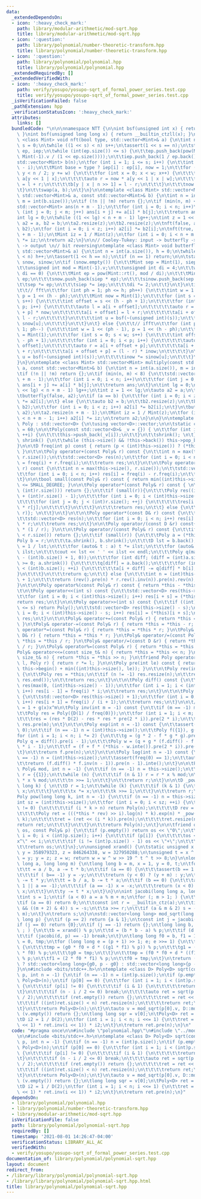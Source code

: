 ```yaml
---
data:
  _extendedDependsOn:
  - icon: ':heavy_check_mark:'
    path: library/modular-arithmetic/mod-sqrt.hpp
    title: library/modular-arithmetic/mod-sqrt.hpp
  - icon: ':question:'
    path: library/polynomial/number-theoretic-transform.hpp
    title: library/polynomial/number-theoretic-transform.hpp
  - icon: ':question:'
    path: library/polynomial/polynomial.hpp
    title: library/polynomial/polynomial.hpp
  _extendedRequiredBy: []
  _extendedVerifiedWith:
  - icon: ':heavy_check_mark:'
    path: verify/yosupo/yosupo-sqrt_of_formal_power_series.test.cpp
    title: verify/yosupo/yosupo-sqrt_of_formal_power_series.test.cpp
  _isVerificationFailed: false
  _pathExtension: hpp
  _verificationStatusIcon: ':heavy_check_mark:'
  attributes:
    links: []
  bundledCode: "\n\n\nnamespace NTT {\n\nint bsf(unsigned int x) { return __builtin_ctz(x);\
    \ }\nint bsf(unsigned long long x) { return __builtin_ctzll(x); }\n\ntemplate\
    \ <class Mint> void nft(bool type, std::vector<Mint>& a) {\n\tint n = int(a.size()),\
    \ s = 0;\n\twhile ((1 << s) < n) s++;\n\tassert(1 << s == n);\n\tstatic std::vector<Mint>\
    \ ep, iep;\n\twhile (int(ep.size()) <= s) {\n\t\tep.push_back(pow(Mint::rt(),\
    \ Mint(-1).v / (1 << ep.size())));\n\t\tiep.push_back(1 / ep.back());\n\t}\n\t\
    std::vector<Mint> b(n);\n\tfor (int i = 1; i <= s; i++) {\n\t\tint w = 1 << (s\
    \ - i);\n\t\tMint base = type ? iep[i] : ep[i], now = 1;\n\t\tfor (int y = 0;\
    \ y < n / 2; y += w) {\n\t\t\tfor (int x = 0; x < w; x++) {\n\t\t\t\tauto l =\
    \ a[y << 1 | x];\n\t\t\t\tauto r = now * a[y << 1 | x | w];\n\t\t\t\tb[y | x]\
    \ = l + r;\n\t\t\t\tb[y | x | n >> 1] = l - r;\n\t\t\t}\n\t\t\tnow *= base;\n\t\
    \t}\n\t\tswap(a, b);\n\t}\n}\n\ntemplate <class Mint> std::vector<Mint> multiply_nft(const\
    \ std::vector<Mint>& a, const std::vector<Mint>& b) {\n\tint n = int(a.size()),\
    \ m = int(b.size());\n\tif (!n || !m) return {};\n\tif (min(n, m) <= 8) {\n\t\t\
    std::vector<Mint> ans(n + m - 1);\n\t\tfor (int i = 0; i < n; i++)\n\t\t\tfor\
    \ (int j = 0; j < m; j++) ans[i + j] += a[i] * b[j];\n\t\treturn ans;\n\t}\n\t\
    int lg = 0;\n\twhile ((1 << lg) < n + m - 1) lg++;\n\tint z = 1 << lg;\n\tauto\
    \ a2 = a, b2 = b;\n\ta2.resize(z);\n\tb2.resize(z);\n\tnft(false, a2);\n\tnft(false,\
    \ b2);\n\tfor (int i = 0; i < z; i++) a2[i] *= b2[i];\n\tnft(true, a2);\n\ta2.resize(n\
    \ + m - 1);\n\tMint iz = 1 / Mint(z);\n\tfor (int i = 0; i < n + m - 1; i++) a2[i]\
    \ *= iz;\n\treturn a2;\n}\n\n// Cooley-Tukey: input -> butterfly -> bit reversing\
    \ -> output \n// bit reversing\ntemplate <class Mint> void butterfly(bool type,\
    \ std::vector<Mint>& a) {\n\tint n = int(a.size()), h = 0;\n\twhile ((1 << h)\
    \ < n) h++;\n\tassert(1 << h == n);\n\tif (n == 1) return;\n\n\tstatic std::vector<Mint>\
    \ snow, sinow;\n\tif (snow.empty()) {\n\t\tMint sep = Mint(1), siep = Mint(1);\n\
    \t\tunsigned int mod = Mint(-1).v;\n\t\tunsigned int di = 4;\n\t\twhile (mod %\
    \ di == 0) {\n\t\t\tMint ep = pow(Mint::rt(), mod / di);\n\t\t\tMint iep = 1 /\
    \ ep;\n\t\t\tsnow.push_back(siep * ep);\n\t\t\tsinow.push_back(sep * iep);\n\t\
    \t\tsep *= ep;\n\t\t\tsiep *= iep;\n\t\t\tdi *= 2;\n\t\t}\n\t}\n\tif (!type) {\n\
    \t\t// fft\n\t\tfor (int ph = 1; ph <= h; ph++) {\n\t\t\tint w = 1 << (ph - 1),\
    \ p = 1 << (h - ph);\n\t\t\tMint now = Mint(1);\n\t\t\tfor (int s = 0; s < w;\
    \ s++) {\n\t\t\t\tint offset = s << (h - ph + 1);\n\t\t\t\tfor (int i = 0; i <\
    \ p; i++) {\n\t\t\t\t\tauto l = a[i + offset];\n\t\t\t\t\tauto r = a[i + offset\
    \ + p] * now;\n\t\t\t\t\ta[i + offset] = l + r;\n\t\t\t\t\ta[i + offset + p] =\
    \ l - r;\n\t\t\t\t}\n\t\t\t\tint u = bsf(~(unsigned int)(s));\n\t\t\t\tnow *=\
    \ snow[u];\n\t\t\t}\n\t\t}\n\t} else {\n\t\t// ifft\n\t\tfor (int ph = h; ph >=\
    \ 1; ph--) {\n\t\t\tint w = 1 << (ph - 1), p = 1 << (h - ph);\n\t\t\tMint inow\
    \ = Mint(1);\n\t\t\tfor (int s = 0; s < w; s++) {\n\t\t\t\tint offset = s << (h\
    \ - ph + 1);\n\t\t\t\tfor (int i = 0; i < p; i++) {\n\t\t\t\t\tauto l = a[i +\
    \ offset];\n\t\t\t\t\tauto r = a[i + offset + p];\n\t\t\t\t\ta[i + offset] = l\
    \ + r;\n\t\t\t\t\ta[i + offset + p] = (l - r) * inow;\n\t\t\t\t}\n\t\t\t\tint\
    \ u = bsf(~(unsigned int)(s));\n\t\t\t\tinow *= sinow[u];\n\t\t\t}\n\t\t}\n\t\
    }\n}\n\ntemplate <class Mint> std::vector<Mint> multiply(const std::vector<Mint>&\
    \ a, const std::vector<Mint>& b) {\n\tint n = int(a.size()), m = int(b.size());\n\
    \tif (!n || !m) return {};\n\tif (min(n, m) < 8) {\n\t\tstd::vector<Mint> ans(n\
    \ + m - 1);\n\t\tfor (int i = 0; i < n; i++)\n\t\t\tfor (int j = 0; j < m; j++)\
    \ ans[i + j] += a[i] * b[j];\n\t\treturn ans;\n\t}\n\tint lg = 0;\n\twhile ((1\
    \ << lg) < n + m - 1) lg++;\n\tint z = 1 << lg;\n\tauto a2 = a;\n\ta2.resize(z);\n\
    \tbutterfly(false, a2);\n\tif (a == b) {\n\t\tfor (int i = 0; i < z; i++) a2[i]\
    \ *= a2[i];\n\t} else {\n\t\tauto b2 = b;\n\t\tb2.resize(z);\n\t\tbutterfly(false,\
    \ b2);\n\t\tfor (int i = 0; i < z; i++) a2[i] *= b2[i];\n\t}\n\tbutterfly(true,\
    \ a2);\n\ta2.resize(n + m - 1);\n\tMint iz = 1 / Mint(z);\n\tfor (int i = 0; i\
    \ < n + m - 1; i++) a2[i] *= iz;\n\treturn a2;\n}\n\n}\n\ntemplate <class D> struct\
    \ Poly : std::vector<D> {\n\tusing vector<D>::vector;\n\n\tstatic const int SMALL_DEGREE\
    \ = 60;\n\n\tPoly(const std::vector<D>& _v = {}) { \n\t\tfor (int i = 0; i < (int)_v.size();\
    \ ++i) {\n\t\t\tthis->push_back(_v[i]);\n\t\t}\n\t\tshrink(); \n\t}\n\n\tvoid\
    \ shrink() {\n\t\twhile (this->size() && !this->back()) this->pop_back();\n\t\
    }\n\n\tD freq(int p) const { return (p < (int)this->size()) ? (*this)[p] : D(0);\
    \ }\n\t\n\tPoly operator+(const Poly& r) const {\n\t\tint n = max(this->size(),\
    \ r.size());\n\t\tstd::vector<D> res(n);\n\t\tfor (int i = 0; i < n; i++) res[i]\
    \ = freq(i) + r.freq(i);\n\t\treturn res;\n\t}\n\t\n\tPoly operator-(const Poly&\
    \ r) const {\n\t\tint n = max(this->size(), r.size());\n\t\tstd::vector<D> res(n);\n\
    \t\tfor (int i = 0; i < n; i++) res[i] = freq(i) - r.freq(i);\n\t\treturn res;\n\
    \t}\n\n\tbool small(const Poly& r) const { return min((int)this->size(), (int)r.size())\
    \ <= SMALL_DEGREE; }\n\n\tPoly operator*(const Poly& r) const { \n\t\tif (!min((int)this->size(),\
    \ (int)r.size())) return {};\n\t\tif (small(r)){\n\t\t\tPoly res((int)this->size()\
    \ + (int)r.size() - 1);\n\t\t\tfor (int i = 0; i < (int)this->size(); ++i) {\n\
    \t\t\t\tfor (int j = 0; j < (int)r.size(); ++j) {\n\t\t\t\t\tres[i + j] += (*this)[i]\
    \ * r[j];\n\t\t\t\t}\n\t\t\t}\n\t\t\treturn res;\n\t\t} else {\n\t\t\treturn {NTT::multiply((*this),\
    \ r)}; \n\t\t}\n\t}\n\t\n\tPoly operator*(const D& r) const {\n\t\tint n = this->size();\n\
    \t\tstd::vector<D> res(n);\n\t\tfor (int i = 0; i < n; i++) res[i] = (*this)[i]\
    \ * r;\n\t\treturn res;\n\t}\n\n\tPoly operator/(const D &r) const{ return *this\
    \ * (1 / r); }\n\t\n\tPoly operator/(const Poly& r) const {\n\t\tif (this->size()\
    \ < r.size()) return {};\n\t\tif (small(r)) {\n\t\t\tPoly a = (*this);\n\t\t\t\
    Poly b = r;\n\t\t\ta.shrink(), b.shrink();\n\t\t\tD lst = b.back();\n\t\t\tD ilst\
    \ = 1 / lst;\n\t\t\tfor (auto& t : a) t *= ilst;\n\t\t\tfor (auto& t : b) t *=\
    \ ilst;\n\t\t\tcout << lst << ' ' << ilst << endl;\n\t\t\tPoly q(max((int)a.size()\
    \ - (int)b.size() + 1, 0));\n\t\t\tfor (int diff; (diff = (int)a.size() - (int)b.size())\
    \ >= 0; a.shrink()) {\n\t\t\t\tq[diff] = a.back();\n\t\t\t\tfor (int i = 0; i\
    \ < (int)b.size(); ++i) {\n\t\t\t\t\ta[i + diff] -= q[diff] * b[i];\n\t\t\t\t\
    }\n\t\t\t}\n\t\t\treturn q;\n\t\t} else {\n\t\t\tint n = (int)this->size() - r.size()\
    \ + 1;\n\t\t\treturn (rev().pre(n) * r.rev().inv(n)).pre(n).rev(n);\n\t\t}\n\t\
    }\n\t\n\tPoly operator%(const Poly& r) const { return *this - *this / r * r; }\n\
    \t\n\tPoly operator<<(int s) const {\n\t\tstd::vector<D> res(this->size() + s);\n\
    \t\tfor (int i = 0; i < (int)this->size(); i++) res[i + s] = (*this)[i];\n\t\t\
    return res;\n\t}\n\n\tPoly operator>>(int s) const {\n\t\tif ((int)this->size()\
    \ <= s) return Poly();\n\t\tstd::vector<D> res(this->size() - s);\n\t\tfor (int\
    \ i = 0; i < (int)this->size() - s; i++) res[i] = (*this)[i + s];\n\t\treturn\
    \ res;\n\t}\n\t\n\tPoly& operator+=(const Poly& r) { return *this = *this + r;\
    \ }\n\tPoly& operator-=(const Poly& r) { return *this = *this - r; }\n\tPoly&\
    \ operator*=(const Poly& r) { return *this = *this * r; }\n\tPoly& operator*=(const\
    \ D& r) { return *this = *this * r; }\n\tPoly& operator/=(const Poly& r) { return\
    \ *this = *this / r; }\n\tPoly& operator/=(const D &r) { return *this = *this\
    \ / r; }\n\tPoly& operator%=(const Poly& r) { return *this = *this % r; }\n\t\
    Poly& operator<<=(const size_t& n) { return *this = *this << n; }\n\tPoly& operator>>=(const\
    \ size_t& n) { return *this = *this >> n; }\n\tfriend Poly operator*(D const&\
    \ l, Poly r) { return r *= l; }\n\n\tPoly pre(int le) const { return Poly(this->begin(),\
    \ this->begin() + min((int)this->size(), le)); }\n\t\n\tPoly rev(int n = -1) const\
    \ {\n\t\tPoly res = *this;\n\t\tif (n != -1) res.resize(n);\n\t\treverse(res.begin(),\
    \ res.end());\n\t\treturn res;\n\t}\n\t\n\tPoly diff() const {\n\t\tstd::vector<D>\
    \ res(max(0, (int)this->size() - 1));\n\t\tfor (int i = 1; i < (int)this->size();\
    \ i++) res[i - 1] = freq(i) * i;\n\t\treturn res;\n\t}\n\t\n\tPoly inte() const\
    \ {\n\t\tstd::vector<D> res(this->size() + 1);\n\t\tfor (int i = 0; i < (int)this->size();\
    \ i++) res[i + 1] = freq(i) / (i + 1);\n\t\treturn res;\n\t}\n\n\t// f * f.inv()\
    \ = 1 + g(x)x^m\n\tPoly inv(int m = -1) const {\n\t\tif (m == -1) m = (int)this->size();\n\
    \t\tPoly res = Poly({D(1) / freq(0)});\n\t\tfor (int i = 1; i < m; i *= 2) {\n\
    \t\t\tres = (res * D(2) - res * res * pre(2 * i)).pre(2 * i);\n\t\t}\n\t\treturn\
    \ res.pre(m);\n\t}\n\t\n\tPoly exp(int n = -1) const {\n\t\tassert(freq(0) ==\
    \ 0);\n\t\tif (n == -1) n = (int)this->size();\n\t\tPoly f({1}), g({1});\n\t\t\
    for (int i = 1; i < n; i *= 2) {\n\t\t\tg = (g * 2 - f * g * g).pre(i);\n\t\t\t\
    Poly q = diff().pre(i - 1);\n\t\t\tPoly w = (q + g * (f.diff() - f * q)).pre(2\
    \ * i - 1);\n\t\t\tf = (f + f * (*this - w.inte()).pre(2 * i)).pre(2 * i);\n\t\
    \t}\n\t\treturn f.pre(n);\n\t}\n\t\n\tPoly log(int n = -1) const {\n\t\tif (n\
    \ == -1) n = (int)this->size();\n\t\tassert(freq(0) == 1);\n\t\tauto f = pre(n);\n\
    \t\treturn (f.diff() * f.inv(n - 1)).pre(n - 1).inte();\n\t}\n\n\tPoly pow_mod(const\
    \ Poly& mod, int n = -1) {\n\t\tif (n == -1) n = this->size();\n\t\tPoly x = *this,\
    \ r = {{1}};\n\t\twhile (n) {\n\t\t\tif (n & 1) r = r * x % mod;\n\t\t\tx = x\
    \ * x % mod;\n\t\t\tn >>= 1;\n\t\t}\n\t\treturn r;\n\t}\n\n\tD _pow(D x, long\
    \ long k) { \n\t\tD r = 1;\n\t\twhile (k) {\n\t\t\tif (k & 1) {\n\t\t\t\tr *=\
    \ x;\n\t\t\t}\n\t\t\tx *= x;\n\t\t\tk >>= 1;\n\t\t}\n\t\treturn r;\n\t}\n\n\t\
    Poly pow(long long k, int n = -1) {\n\t\tif (n == -1) n = this->size();\n\t\t\
    int sz = (int)this->size();\n\t\tfor (int i = 0; i < sz; ++i) {\n\t\t\tif (freq(i)\
    \ != 0) {\n\t\t\t\tif (i * k > n) return Poly(n);\n\t\t\t\tD rev = 1 / (*this)[i];\n\
    \t\t\t\tPoly ret = (((*this * rev) >> i).log(n) * k).exp(n) * _pow((*this)[i],\
    \ k);\n\t\t\t\tret = (ret << (i * k)).pre(n);\n\t\t\t\tret.resize(n);\n\t\t\t\t\
    return ret;\n\t\t\t}\n\t\t}\n\t\treturn Poly(n);\n\t}\n\n\tfriend ostream& operator<<(ostream&\
    \ os, const Poly& p) {\n\t\tif (p.empty()) return os << \"0\";\n\t\tfor (auto\
    \ i = 0; i < (int)p.size(); i++) {\n\t\t\tif (p[i]) {\n\t\t\t\tos << p[i] << \"\
    x^\" << i;\n\t\t\t\tif (i != (int)p.size() - 1) os << \"+\";\n\t\t\t}\n\t\t}\n\
    \t\treturn os;\n\t}\n};\n\nunsigned xrand() {\n\tstatic unsigned x = 314159265,\
    \ y = 358979323, z = 846264338, w = 327950288;\n\tunsigned t = x ^ x << 11; x\
    \ = y; y = z; z = w; return w = w ^ w >> 19 ^ t ^ t >> 8;\n}\n\nlong long mod_inverse(long\
    \ long a, long long m) {\n\tlong long b = m, x = 1, y = 0, t;\n\tfor (; ; ) {\n\
    \t\tt = a / b, a -= t * b;\n\t\tif (a == 0) {\n\t\t\tassert(b == 1 || b == -1);\n\
    \t\t\tif ( b== -1) y = -y;\n\t\t\treturn (y < 0) ? (y + m) : y;\n\t\t}\n\t\tx\
    \ -= t * y;\n\t\tt = b / a, b -= t * a;\n\t\tif (b == 0) {\n\t\t\tassert (a ==\
    \ 1 || a == -1);\n\t\t\tif (a == -1) x = -x;\n\t\t\treturn (x < 0) ? (x + m) :\
    \ x;\n\t\t}\n\t\ty -= t * x;\n\t}\n}\n\nint jacobi(long long a, long long m) {\n\
    \tint s = 1;\n\tif (a < 0) a = a % m + m;\n\tfor (; m > 1; ) {\n\t\ta %= m;\n\t\
    \tif (a == 0) return 0;\n\t\tconst int r = __builtin_ctz(a);\n\t\tif ((r & 1)\
    \ && ((m + 2) & 4)) s = -s;\n\t\ta >>= r;\n\t\tif (a & m & 2) s = -s;\n\t\tstd::swap(a,\
    \ m);\n\t}\n\treturn s;\n}\n\nstd::vector<long long> mod_sqrt(long long a, long\
    \ long p) {\n\tif (p == 2) return {a & 1};\n\tconst int j = jacobi(a, p);\n\t\
    if (j == 0) return {0};\n\tif (j == -1) return {};\n\tlong long b, d;\n\tfor (;\
    \ ; ) {\n\t\tb = xrand() % p;\n\t\td = (b * b - a) % p;\n\t\tif (d < 0) d += p;\n\
    \t\tif (jacobi(d, p) == -1) break;\n\t}\n\tlong long f0 = b, f1 = 1, g0 = 1, g1\
    \ = 0, tmp;\n\tfor (long long e = (p + 1) >> 1; e; e >>= 1) {\n\t\tif (e & 1)\
    \ {\n\t\t\ttmp = (g0 * f0 + d * ((g1 * f1) % p)) % p;\n\t\t\tg1 = (g0 * f1 + g1\
    \ * f0) % p;\n\t\t\tg0 = tmp;\n\t\t}\n\t\ttmp = (f0 * f0 + d * ((f1 * f1) % p))\
    \ % p;\n\t\tf1 = (2 * f0 * f1) % p;\n\t\tf0 = tmp;\n\t}\n\treturn (g0 < p - g0)\
    \ ? std::vector<long long>{g0, p - g0} : std::vector<long long>{p - g0, g0};\n\
    }\n\n#include <bits/stdc++.h>\n\ntemplate <class D> Poly<D> sqrt(const Poly<D>&\
    \ p, int n = -1) {\n\tif (n == -1) n = (int)p.size();\n\tif (p.empty()) return\
    \ Poly<D>(n);\n\tif (p[0] == 0) {\n\t\tfor (int i = 1; i < (int)p.size(); ++i)\
    \ {\n\t\t\tif (p[i] != 0) {\n\t\t\t\tif (i & 1) {\n\t\t\t\t\treturn {};\n\t\t\t\
    \t}\n\t\t\t\tif (n - i / 2 <= 0) break;\n\t\t\t\tauto ret = sqrt(p >> i, n - i\
    \ / 2);\n\t\t\t\tif (ret.empty()) return {};\n\t\t\t\tret = ret << (i / 2);\n\t\
    \t\t\tif ((int)ret.size() < n) ret.resize(n);\n\t\t\t\treturn ret;\n\t\t\t}\n\t\
    \t}\n\t\treturn Poly<D>(n);\n\t}\n\tauto v = mod_sqrt(p[0].v, D::md());\n\tif\
    \ (v.empty()) return {};\n\tlong long sqr = v[0];\n\tPoly<D> ret = {D(sqr)};\n\
    \tD i2 = 1 / D(2);\n\tfor (int i = 1; i < n; i <<= 1) {\n\t\tret = (ret + p.pre(i\
    \ << 1) * ret.inv(i << 1)) * i2;\n\t}\n\treturn ret.pre(n);\n}\n"
  code: "#pragma once\n\n#include \"polynomial.hpp\"\n#include \"../modular-arithmetic/mod-sqrt.hpp\"\
    \n\n#include <bits/stdc++.h>\n\ntemplate <class D> Poly<D> sqrt(const Poly<D>&\
    \ p, int n = -1) {\n\tif (n == -1) n = (int)p.size();\n\tif (p.empty()) return\
    \ Poly<D>(n);\n\tif (p[0] == 0) {\n\t\tfor (int i = 1; i < (int)p.size(); ++i)\
    \ {\n\t\t\tif (p[i] != 0) {\n\t\t\t\tif (i & 1) {\n\t\t\t\t\treturn {};\n\t\t\t\
    \t}\n\t\t\t\tif (n - i / 2 <= 0) break;\n\t\t\t\tauto ret = sqrt(p >> i, n - i\
    \ / 2);\n\t\t\t\tif (ret.empty()) return {};\n\t\t\t\tret = ret << (i / 2);\n\t\
    \t\t\tif ((int)ret.size() < n) ret.resize(n);\n\t\t\t\treturn ret;\n\t\t\t}\n\t\
    \t}\n\t\treturn Poly<D>(n);\n\t}\n\tauto v = mod_sqrt(p[0].v, D::md());\n\tif\
    \ (v.empty()) return {};\n\tlong long sqr = v[0];\n\tPoly<D> ret = {D(sqr)};\n\
    \tD i2 = 1 / D(2);\n\tfor (int i = 1; i < n; i <<= 1) {\n\t\tret = (ret + p.pre(i\
    \ << 1) * ret.inv(i << 1)) * i2;\n\t}\n\treturn ret.pre(n);\n}"
  dependsOn:
  - library/polynomial/polynomial.hpp
  - library/polynomial/number-theoretic-transform.hpp
  - library/modular-arithmetic/mod-sqrt.hpp
  isVerificationFile: false
  path: library/polynomial/polynomial-sqrt.hpp
  requiredBy: []
  timestamp: '2021-08-01 14:26:47-04:00'
  verificationStatus: LIBRARY_ALL_AC
  verifiedWith:
  - verify/yosupo/yosupo-sqrt_of_formal_power_series.test.cpp
documentation_of: library/polynomial/polynomial-sqrt.hpp
layout: document
redirect_from:
- /library/library/polynomial/polynomial-sqrt.hpp
- /library/library/polynomial/polynomial-sqrt.hpp.html
title: library/polynomial/polynomial-sqrt.hpp
---
```

